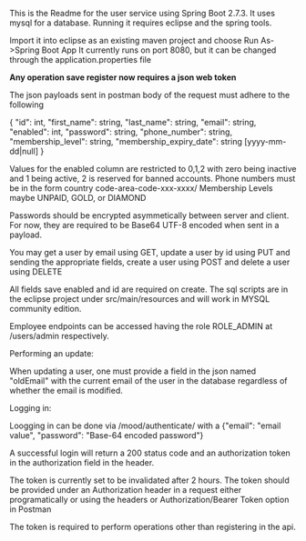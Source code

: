This is the Readme for the user service using Spring Boot 2.7.3. It uses mysql for a database. Running it requires eclipse and the spring tools.

Import it into eclipse as an existing maven project and choose Run As->Spring Boot App
It currently runs on port 8080, but it can be changed through the application.properties file



**Any operation save register now requires a json web token**

The json payloads sent in postman body of the request must adhere to the following

{
    "id": int,
    "first_name": string,
    "last_name": string,
    "email": string,
    "enabled": int,
    "password": string,
    "phone_number": string,
    "membership_level": string,
    "membership_expiry_date": string [yyyy-mm-dd|null]
}

Values for the enabled column are restricted to 0,1,2 with zero being inactive and 1 being active, 2 is reserved for banned accounts.
Phone numbers must be in the form country code-area-code-xxx-xxxx/
Membership Levels maybe UNPAID, GOLD, or DIAMOND

Passwords should be encrypted asymmetically between server and client. For now, they are required to be Base64 UTF-8 encoded when sent in a payload.

You may get a user by email using GET, update a user by id using PUT and sending the appropriate fields, create a user using POST and delete a user using DELETE

All fields save enabled and id are required on create. The sql scripts are in the eclipse project under src/main/resources and will work in MYSQL community edition.

Employee endpoints can be accessed having the role ROLE_ADMIN at /users/admin respectively.

Performing an update:

When updating a user, one must provide a field in the json named "oldEmail" with the current email of the user in the database regardless of whether the email is modified.



Logging in:

Loogging in can be done via /mood/authenticate/ with a {"email": "email value", "password": "Base-64 encoded password"}

A successful login will return a 200 status code and an authorization token in the authorization field in the header.

The token is currently set to be invalidated after 2 hours. The token should be provided under an Authorization header in a request either programatically or using the headers or Authorization/Bearer Token option in Postman

The token is required to perform operations other than registering in the api.
